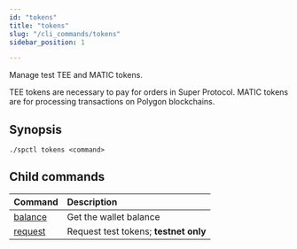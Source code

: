 ```yaml
---
id: "tokens"
title: "tokens"
slug: "/cli_commands/tokens"
sidebar_position: 1

---
```


Manage test TEE and MATIC tokens.

TEE tokens are necessary to pay for orders in Super Protocol. MATIC tokens are for processing transactions on Polygon blockchains.

## Synopsis

```
./spctl tokens <command>
```

## Child commands

| **Command**                                        | **Description** |
|:---------------------------------------------------|:----------------|
| [balance](/developers/cli_commands/tokens/balance) | Get the wallet balance  |
| [request](/developers/cli_commands/tokens/request) | Request test tokens; **testnet only** |
